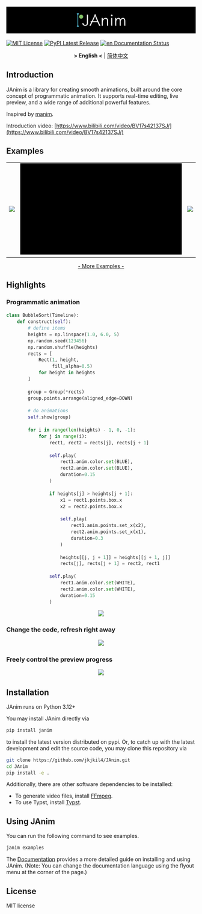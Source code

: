 ![logo](https://raw.githubusercontent.com/jkjkil4/JAnim/main/assets/logo.png)

[![MIT License](https://img.shields.io/badge/license-MIT-blue.svg?style=flat)](http://choosealicense.com/licenses/mit/)
[![PyPI Latest Release](https://img.shields.io/pypi/v/janim.svg?style=flat&logo=pypi)](https://pypi.org/project/JAnim/)
[![en Documentation Status](https://readthedocs.org/projects/JAnim-en/badge/?version=latest)](https://janim.readthedocs.io/en/latest/)

<div align="center">

**&gt; English &lt;** | [简体中文](README_zh_CN.md)

</div>

## Introduction
JAnim is a library for creating smooth animations, built around the core concept of programmatic animation. It supports real-time editing, live preview, and a wide range of additional powerful features.

Inspired by [manim](https://github.com/3b1b/manim).

Introduction video: [https://www.bilibili.com/video/BV17s42137SJ/](https://www.bilibili.com/video/BV17s42137SJ/)

## Examples

<table>
  <tr>
    <td>
      <img src="https://raw.githubusercontent.com/jkjkil4/JAnim/main/assets/RealSolution.gif"/>
    </td>
    <td>
      <img src="https://raw.githubusercontent.com/jkjkil4/JAnim/main/assets/NumberPlaneExample.gif"/>
    </td>
    <td>
      <img src="https://raw.githubusercontent.com/jkjkil4/JAnim/main/assets/FragInterp.gif"/>
    </td>
  </tr>
</table>

<!-- ffmpeg -i xxx.mp4 -filter:v "setpts=0.5*PTS" -r 15 -s 720x405 xxx.gif -->

<div align="center">

[- More Examples -](https://janim.readthedocs.io/en/latest/)

</div>

## Highlights

### Programmatic animation

```py
class BubbleSort(Timeline):
    def construct(self):
        # define items
        heights = np.linspace(1.0, 6.0, 5)
        np.random.seed(123456)
        np.random.shuffle(heights)
        rects = [
            Rect(1, height,
                 fill_alpha=0.5)
            for height in heights
        ]

        group = Group(*rects)
        group.points.arrange(aligned_edge=DOWN)

        # do animations
        self.show(group)

        for i in range(len(heights) - 1, 0, -1):
            for j in range(i):
                rect1, rect2 = rects[j], rects[j + 1]

                self.play(
                    rect1.anim.color.set(BLUE),
                    rect2.anim.color.set(BLUE),
                    duration=0.15
                )

                if heights[j] > heights[j + 1]:
                    x1 = rect1.points.box.x
                    x2 = rect2.points.box.x

                    self.play(
                        rect1.anim.points.set_x(x2),
                        rect2.anim.points.set_x(x1),
                        duration=0.3
                    )

                    heights[[j, j + 1]] = heights[[j + 1, j]]
                    rects[j], rects[j + 1] = rect2, rect1

                self.play(
                    rect1.anim.color.set(WHITE),
                    rect2.anim.color.set(WHITE),
                    duration=0.15
                )
```

<div align="center">

![](https://raw.githubusercontent.com/jkjkil4/JAnim/main/assets/BubbleSort.gif)

</div>

### Change the code, refresh right away

<div align="center">

![](https://raw.githubusercontent.com/jkjkil4/JAnim/main/assets/CodeRefresh.gif)

</div>

### Freely control the preview progress

<div align="center">

![](https://raw.githubusercontent.com/jkjkil4/JAnim/main/assets/PreviewControl.gif)

</div>

## Installation

JAnim runs on Python 3.12+

You may install JAnim directly via
```sh
pip install janim
```
to install the latest version distributed on pypi. Or, to catch up with the latest development and edit the source code, you may clone this repository via
```sh
git clone https://github.com/jkjkil4/JAnim.git
cd JAnim
pip install -e .
```

Additionally, there are other software dependencies to be installed:
- To generate video files, install [FFmpeg](https://ffmpeg.org/).
- To use Typst, install [Typst](https://github.com/typst/typst).

## Using JAnim

You can run the following command to see examples.
```sh
janim examples
```

The [Documentation](https://janim.readthedocs.io/zh-cn/latest/index.html) provides a more detailed guide on installing and using JAnim. (Note: You can change the documentation language using the flyout menu at the corner of the page.)

## License

MIT license

